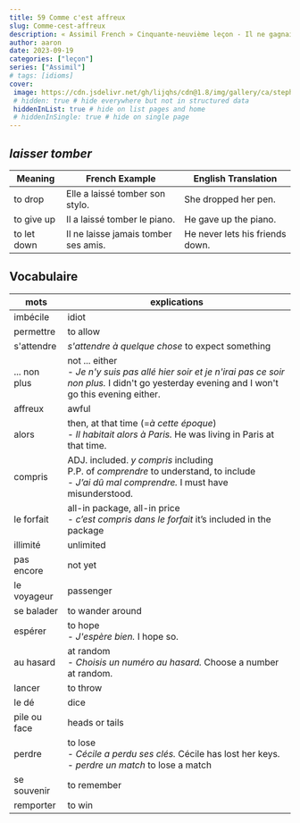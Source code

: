 ```yaml
---
title: 59 Comme c'est affreux
slug: Comme-cest-affreux
description: « Assimil French » Cinquante-neuvième leçon - Il ne gagnait (presque) jamais
author: aaron
date: 2023-09-19
categories: ["leçon"]
series: ["Assimil"]
# tags: [idioms]
cover: 
 image: https://cdn.jsdelivr.net/gh/lijqhs/cdn@1.8/img/gallery/ca/stephen-wheeler-hBh9JbyeCtg-unsplash.jpg
 # hidden: true # hide everywhere but not in structured data
 hiddenInList: true # hide on list pages and home
 # hiddenInSingle: true # hide on single page
---
```


## *laisser tomber*

| Meaning | French Example | English Translation |
|---------|----------------|---------------------|
| to drop | Elle a laissé tomber son stylo. | She dropped her pen. |
| to give up | Il a laissé tomber le piano. | He gave up the piano. |
| to let down | Il ne laisse jamais tomber ses amis. | He never lets his friends down. |


## Vocabulaire

| mots | explications |
| -- | -- | 
| imbécile | idiot |
| permettre | to allow |
| s'attendre | *s'attendre à quelque chose* to expect something |
| ... non plus | not ... either </br> - *Je n'y suis pas allé hier soir et je n'irai pas ce soir non plus.* I didn't go yesterday evening and I won't go this evening either. |
| affreux | awful |
| alors | then, at that time (=*à cette époque*) </br> - *Il habitait alors à Paris.* He was living in Paris at that time. |
| compris | ADJ. included. *y compris* including  </br> P.P. of *comprendre* to understand, to include </br> - *J’ai dû mal comprendre.* I must have misunderstood. |
| le forfait | all-in package, all-in price </br> - *c’est compris dans le forfait* it’s included in the package |
| illimité | unlimited |
| pas encore | not yet |
| le voyageur | passenger |
| se balader | to wander around |
| espérer | to hope </br> - *J'espère bien.* I hope so. |
| au hasard | at random </br> - *Choisis un numéro au hasard.* Choose a number at random. |
| lancer | to throw |
| le dé | dice |
| pile ou face | heads or tails |
| perdre | to lose </br> - *Cécile a perdu ses clés.* Cécile has lost her keys. </br> - *perdre un match* to lose a match |
| se souvenir | to remember |
| remporter | to win |